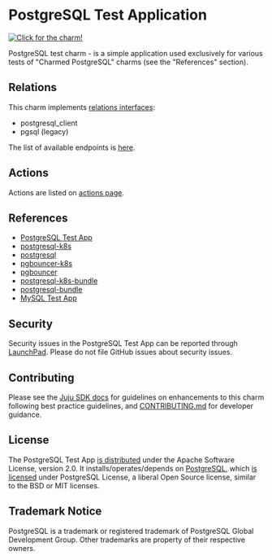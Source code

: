 # PostgreSQL Test Application
<a href="https://charmhub.io/postgresql-test-app"><img alt="Click for the charm!" src="https://charmhub.io/postgresql-test-app/badge.svg" /></a>

PostgreSQL test charm - is a simple application used exclusively for
various tests of "Charmed PostgreSQL" charms (see the "References" section).

## Relations
This charm implements [relations interfaces](https://charmhub.io/postgresql-k8s/docs/e-interfaces):
* postgresql_client
* pgsql (legacy)

The list of available endpoints is [here](https://charmhub.io/postgresql-test-app/integrations).

## Actions
Actions are listed on [actions page](https://charmhub.io/postgresql-test-app/actions).

## References
* [PostgreSQL Test App](https://charmhub.io/postgresql-test-app)
* [postgresql-k8s](https://charmhub.io/postgresql-k8s?channel=edge)
* [postgresql](https://charmhub.io/postgresql?channel=edge)
* [pgbouncer-k8s](https://charmhub.io/pgbouncer-k8s?channel=edge)
* [pgbouncer](https://charmhub.io/pgbouncer?channel=edge)
* [postgresql-k8s-bundle](https://charmhub.io/postgresql-k8s-bundle?channel=edge)
* [postgresql-bundle](https://charmhub.io/postgresql-bundle?channel=edge)
* [MySQL Test App](https://charmhub.io/mysql-test-app)

## Security
Security issues in the PostgreSQL Test App can be reported through [LaunchPad](https://wiki.ubuntu.com/DebuggingSecurity#How%20to%20File). Please do not file GitHub issues about security issues.

## Contributing
Please see the [Juju SDK docs](https://juju.is/docs/sdk) for guidelines on enhancements to this charm following best practice guidelines, and [CONTRIBUTING.md](https://github.com/canonical/postgresql-test-app/blob/main/CONTRIBUTING.md) for developer guidance.

## License
The PostgreSQL Test App [is distributed](https://github.com/canonical/postgresql-test-app/blob/main/LICENSE) under the Apache Software License, version 2.0. It installs/operates/depends on [PostgreSQL](https://www.postgresql.org/ftp/source/), which [is licensed](https://www.postgresql.org/about/licence/) under PostgreSQL License, a liberal Open Source license, similar to the BSD or MIT licenses.

## Trademark Notice
PostgreSQL is a trademark or registered trademark of PostgreSQL Global Development Group. Other trademarks are property of their respective owners.
